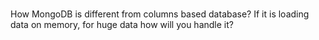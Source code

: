 ###
  How MongoDB is different from columns based database? If it is loading data on memory, for huge data how will you handle it?

